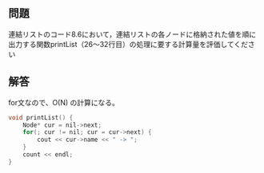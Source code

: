 <script>
window.MathJax = {tex: {inlineMath: [['$', '$'] ],displayMath: [ ['$$','$$'], ["\\[","\\]"] ],autoload: {color: [],colorv2: ['color']},packages: {'[+]': ['noerrors']}},options: {ignoreHtmlClass: 'tex2jax_ignore',processHtmlClass: 'tex2jax_process'},loader: {load: ['input/asciimath', '[tex]/noerrors']}};
</script>
<script src="https://cdn.jsdelivr.net/npm/mathjax@3/es5/tex-mml-chtml.js" id="MathJax-script">
</script>

## 問題

連結リストのコード8.6において，連結リストの各ノードに格納された値を順に出力する関数printList（26～32行目）の処理に要する計算量を評価してください

## 解答

for文なので、O(N) の計算になる。

```cpp
void printList() {
	Node* cur = nil->next;
	for(; cur != nil; cur = cur->next) {
		cout << cur->name << " -> ";
	}
	count << endl;
}
```
